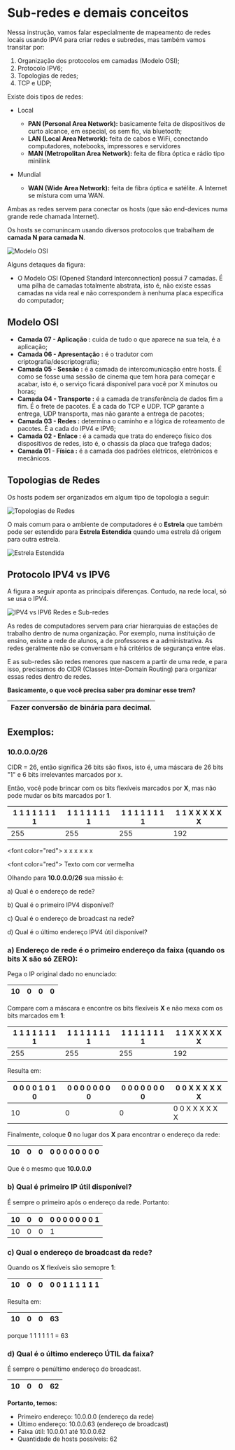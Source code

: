 # Sub-redes e demais conceitos

Nessa instrução, vamos falar especialmente de mapeamento de redes locais usando IPV4 para criar redes e subredes, mas também vamos transitar por:

1) Organização dos protocolos em camadas (Modelo OSI);
2) Protocolo IPV6;
3) Topologias de redes;
4) TCP e UDP;


Existe dois tipos de redes: 

* Local
  - **PAN (Personal Area Network):** basicamente feita de dispositivos de curto alcance, em especial, os sem fio, via bluetooth;
  - **LAN (Local Area Network):** feita de cabos e WiFi, conectando computadores, notebooks, impressores e servidores
  - **MAN (Metropolitan Area Network):** feita de fibra óptica e rádio tipo minilink
    
* Mundial
  - **WAN (Wide Area Network):** feita de fibra óptica e satélite. A Internet se mistura com uma WAN.

Ambas as redes servem para conectar os hosts (que são end-devices numa grande rede chamada Internet).

Os hosts se comunincam usando diversos protocolos que trabalham de **camada N para camada N**.


<picture>
   <source media="(prefers-color-scheme: light)" srcset="https://github.com/agodoi/SubRedes/blob/main/imgs/modelo_osi.png">
   <img alt="Modelo OSI" src="[YOUR-DEFAULT-IMAGE](https://github.com/agodoi/SubRedes/blob/main/imgs/modelo_osi.png)">
</picture>

Alguns detaques da figura:

* O Modelo OSI (Opened Standard Interconnection) possui 7 camadas. É uma pilha de camadas totalmente abstrata, isto é, não existe essas camadas na vida real e não correspondem à nenhuma placa específica do computador;

## Modelo OSI
  
* **Camada 07 - Aplicação :** cuida de tudo o que aparece na sua tela, é a aplicação;
* **Camada 06 - Apresentação :** é o tradutor com criptografia/descriptografia;
* **Camada 05 - Sessão :** é a camada de intercomunicação entre hosts. É como se fosse uma sessão de cinema que tem hora para começar e acabar, isto é, o serviço ficará disponível para você por X minutos ou horas;
* **Camada 04 - Transporte :** é a camada de transferência de dados fim a fim. É o frete de pacotes. É a cada do TCP e UDP. TCP garante a entrega, UDP transporta, mas não garante a entrega de pacotes;
* **Camada 03 - Redes :** determina o caminho e a lógica de roteamento de pacotes. É a cada do IPV4 e IPV6;
* **Camada 02 - Enlace :** é a camada que trata do endereço físico dos dispositivos de redes, isto é, o chassis da placa que trafega dados;
* **Camada 01 - Física :** é a camada dos padrões elétricos, eletrônicos e mecânicos. 

## Topologias de Redes

Os hosts podem ser organizados em algum tipo de topologia a seguir:

<picture>
   <source media="(prefers-color-scheme: light)" srcset="https://github.com/agodoi/SubRedes/blob/main/imgs/network-topology.png">
   <img alt="Topologias de Redes" src="[YOUR-DEFAULT-IMAGE](https://github.com/agodoi/SubRedes/blob/main/imgs/network-topology.png)">
</picture>

O mais comum para o ambiente de computadores é o **Estrela** que também pode ser estendido para **Estrela Estendida** quando uma estrela dá origem para outra estrela.


<picture>
   <source media="(prefers-color-scheme: light)" srcset="https://github.com/agodoi/SubRedes/blob/main/imgs/estrela_extendida.png">
   <img alt="Estrela Estendida" src="[YOUR-DEFAULT-IMAGE](https://github.com/agodoi/SubRedes/blob/main/imgs/estrela_extendida.png)">
</picture>

## Protocolo IPV4 vs IPV6

A figura a seguir aponta as principais diferenças. Contudo, na rede local, só se usa o IPV4.

<picture>
   <source media="(prefers-color-scheme: light)" srcset="https://github.com/agodoi/SubRedes/blob/main/imgs/ipv4_vs_ipv6.png">
   <img alt="IPV4 vs IPV6" src="[YOUR-DEFAULT-IMAGE](https://github.com/agodoi/SubRedes/blob/main/imgs/ipv4_vs_ipv6.png)">
</picture


# Redes e Sub-redes

As redes de computadores servem para criar hierarquias de estações de trabalho dentro de numa organização. Por exemplo, numa instituição de ensino, existe a rede de alunos, a de professores e a administrativa. As redes geralmente não se conversam e há critérios de segurança entre elas.

E as sub-redes são redes menores que nascem a partir de uma rede, e para isso, precisamos do CIDR (Classes Inter-Domain Routing) para organizar essas redes dentro de redes.

**Basicamente, o que você precisa saber pra dominar esse trem?**

| Fazer conversão de binária para decimal.|
|-|

## Exemplos:

### 10.0.0.0/26
CIDR = 26, então significa 26 bits são fixos, isto é, uma máscara de 26 bits "1" e 6 bits irrelevantes marcados por x.

Então, você pode brincar com os bits flexíveis marcados por **X**, mas não pode mudar os bits marcados por **1**.

|1 1 1 1 1 1 1 1 | 1 1 1 1 1 1 1 1 | 1 1 1 1 1 1 1 1 | 1 1 X X X X X X |
|-|-|-|-|
| 255 | 255 | 255 | 192 |

<font color=\"red\"> x x x x x x </font>

<font color=\"red\"> Texto com cor vermelha </font>


Olhando para **10.0.0.0/26** sua missão é:

a) Qual é o endereço de rede?

b) Qual é o primeiro IPV4 disponível?

c) Qual é o endereço de broadcast na rede?

d) Qual é o último endereço IPV4 útil disponível?


### a) Endereço de rede é o primeiro endereço da faixa (quando os bits X são só ZERO): 

Pega o IP original dado no enunciado:

| 10 | 0 | 0 | 0 |
|-|-|-|-|

Compare com a máscara e encontre os bits flexíveis **X** e não mexa com os bits marcados em **1**:

|1 1 1 1 1 1 1 1 | 1 1 1 1 1 1 1 1 | 1 1 1 1 1 1 1 1 | 1 1 X X X X X X |
|-|-|-|-|
| 255 | 255 | 255 | 192 |

Resulta em:

| 0 0 0 0 1 0 1 0 | 0 0 0 0 0 0 0 0 | 0 0 0 0 0 0 0 0 | 0 0 X X X X X X |
|-|-|-|-|
| 10 | 0 | 0 | 0 0 X X X X X X |

Finalmente, coloque **0** no lugar dos **X** para encontrar o endereço da rede:

| 10 | 0 | 0 | 0 0 0 0 0 0 0 0 |
|-|-|-|-|

Que é o mesmo que **10.0.0.0**

### b) Qual é primeiro IP útil disponível?

É sempre o primeiro após o endereço da rede. Portanto:

| 10 | 0 | 0 | 0 0 0 0 0 0 0 1 |
|-|-|-|-|
| 10 | 0 | 0 | 1 |


### c) Qual o endereço de broadcast da rede? 

Quando os **X** flexíveis são semopre **1**: 

| 10 | 0 | 0 | 0 0 1 1 1 1 1 1 |
|-|-|-|-|

Resulta em:

| 10 | 0 | 0 | 63 |
|-|-|-|-|

porque 1 1 1 1 1 1 = 63

### d) Qual é o último endereço ÚTIL da faixa?

É sempre o penúltimo endereço do broadcast.

| 10 | 0 | 0 | 62 |
|-|-|-|-|


**Portanto, temos:**
- Primeiro endereço: 10.0.0.0 (endereço da rede)
- Último endereço: 10.0.0.63 (endereço de broadcast)
- Faixa útil: 10.0.0.1 até 10.0.0.62
- Quantidade de hosts possíveis: 62
